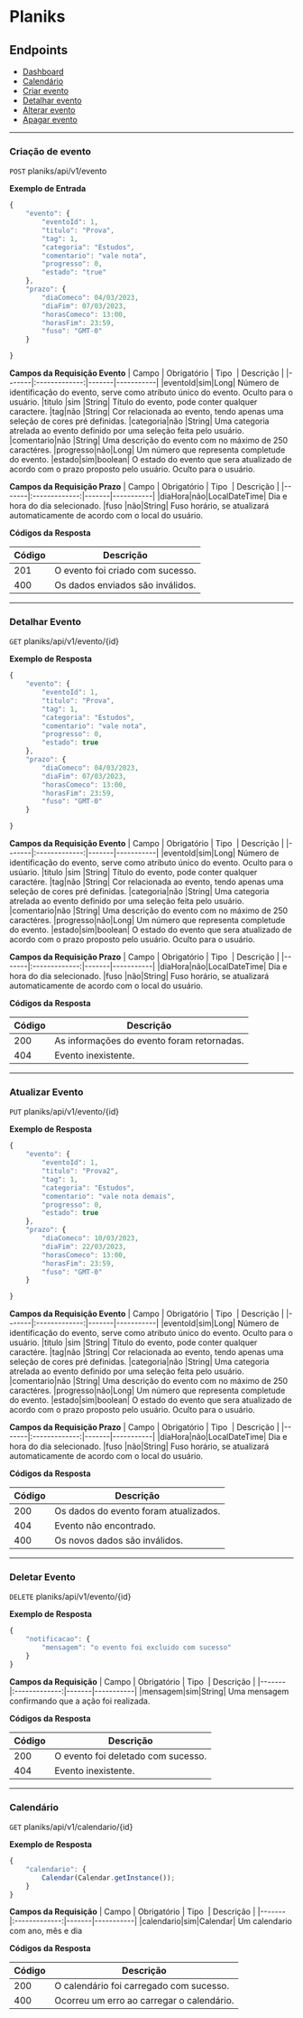 # Planiks
## Endpoints 
- [Dashboard](#dashboard)
- [Calendário](#calendário)
- [Criar evento](#criação-de-evento)
- [Detalhar evento](#detalhar-evento)
- [Alterar evento](#atualizar-evento)
- [Apagar evento](#deletar-evento)

---

<!-- POST - CRIAR -->
### Criação de evento

`POST` planiks/api/v1/evento

**Exemplo de Entrada** 
```js
{
    "evento": {
        "eventoId": 1,
        "titulo": "Prova",
        "tag": 1,
        "categoria": "Estudos",
        "comentario": "vale nota",
        "progresso": 0,
        "estado": "true"
    },
    "prazo": {
        "diaComeco": 04/03/2023,
        "diaFim": 07/03/2023,
        "horasComeco": 13:00,
        "horasFim": 23:59,
        "fuso": "GMT-0"
    }

}
```

**Campos da Requisição Evento**
| Campo | Obrigatório | Tipo  | Descrição |
|-------|:-------------:|-------|-----------|
|eventoId|sim|Long| Número de identificação do evento, serve como atributo único do evento. Oculto para o usuário.
|titulo |sim            |String| Título do evento, pode conter qualquer caractere.
|tag|não |String| Cor relacionada ao evento, tendo apenas uma seleção de cores pré definidas.
|categoria|não          |String| Uma categoria atrelada ao evento definido por uma seleção feita pelo usuário.
|comentario|não         |String| Uma descrição do evento com no máximo de 250 caractéres.
|progresso|não|Long| Um número que representa completude do evento.
|estado|sim|boolean| O estado do evento que sera atualizado de acordo com o prazo proposto pelo usuário. Oculto para o usuário.

**Campos da Requisição Prazo**
| Campo | Obrigatório | Tipo  | Descrição |
|-------|:-------------:|-------|-----------|
|diaHora|não|LocalDateTime| Dia e hora do dia selecionado.
|fuso   |não|String| Fuso horário, se atualizará automaticamente de acordo com o local do usuário.

**Códigos da Resposta**

|Código|Descrição
|-|-
201 | O evento foi criado com sucesso.
400 | Os dados enviados são inválidos.

---

<!-- GET - LISTAR/MOSTRAR -->
### Detalhar Evento

`GET` planiks/api/v1/evento/{id}

**Exemplo de Resposta** 
```js
{
    "evento": {
        "eventoId": 1,
        "titulo": "Prova",
        "tag": 1,
        "categoria": "Estudos",
        "comentario": "vale nota",
        "progresso": 0,
        "estado": true
    },
    "prazo": {
        "diaComeco": 04/03/2023,
        "diaFim": 07/03/2023,
        "horasComeco": 13:00,
        "horasFim": 23:59,
        "fuso": "GMT-0"
    }

}
```

**Campos da Requisição Evento**
| Campo | Obrigatório | Tipo  | Descrição |
|-------|:-------------:|-------|-----------|
|eventoId|sim|Long| Número de identificação do evento, serve como atributo único do evento. Oculto para o usúario.
|titulo |sim            |String| Título do evento, pode conter qualquer caractére.
|tag|não |String| Cor relacionada ao evento, tendo apenas uma seleção de cores pré definidas.
|categoria|não          |String| Uma categoria atrelada ao evento definido por uma seleção feita pelo usuário.
|comentario|não         |String| Uma descrição do evento com no máximo de 250 caractéres.
|progresso|não|Long| Um número que representa completude do evento.
|estado|sim|boolean| O estado do evento que sera atualizado de acordo com o prazo proposto pelo usuário. Oculto para o usuário.

**Campos da Requisição Prazo**
| Campo | Obrigatório | Tipo  | Descrição |
|-------|:-------------:|-------|-----------|
|diaHora|não|LocalDateTime| Dia e hora do dia selecionado.
|fuso   |não|String| Fuso horário, se atualizará automaticamente de acordo com o local do usuário.

**Códigos da Resposta**

|Código|Descrição
|-|-
200 | As informações do evento foram retornadas.
404 | Evento inexistente.

---

<!-- PUT - ATUALIZAR -->
### Atualizar Evento

`PUT` planiks/api/v1/evento/{id}

**Exemplo de Resposta** 
```js
{
    "evento": {
        "eventoId": 1,
        "titulo": "Prova2",
        "tag": 1,
        "categoria": "Estudos",
        "comentario": "vale nota demais",
        "progresso": 0,
        "estado": true
    },
    "prazo": {
        "diaComeco": 10/03/2023,
        "diaFim": 22/03/2023,
        "horasComeco": 13:00,
        "horasFim": 23:59,
        "fuso": "GMT-0"
    }

}
```

**Campos da Requisição Evento**
| Campo | Obrigatório | Tipo  | Descrição |
|-------|:-------------:|-------|-----------|
|eventoId|sim|Long| Número de identificação do evento, serve como atributo único do evento. Oculto para o usuário.
|titulo |sim            |String| Título do evento, pode conter qualquer caractére.
|tag|não |String| Cor relacionada ao evento, tendo apenas uma seleção de cores pré definidas.
|categoria|não          |String| Uma categoria atrelada ao evento definido por uma seleção feita pelo usuário.
|comentario|não         |String| Uma descrição do evento com no máximo de 250 caractéres.
|progresso|não|Long| Um número que representa completude do evento.
|estado|sim|boolean| O estado do evento que sera atualizado de acordo com o prazo proposto pelo usuário. Oculto para o usuário.

**Campos da Requisição Prazo**
| Campo | Obrigatório | Tipo  | Descrição |
|-------|:-------------:|-------|-----------|
|diaHora|não|LocalDateTime| Dia e hora do dia selecionado.
|fuso   |não|String| Fuso horário, se atualizará automaticamente de acordo com o local do usuário.

**Códigos da Resposta**

|Código|Descrição
|-|-
200 | Os dados do evento foram atualizados.
404 | Evento não encontrado.
400 | Os novos dados são inválidos.

---

<!-- DELETE - DELETAR -->
### Deletar Evento

`DELETE` planiks/api/v1/evento/{id}

**Exemplo de Resposta** 
```js
{
    "notificacao": {
        "mensagem": "o evento foi excluido com sucesso"
    }
}
```

**Campos da Requisição**
| Campo | Obrigatório | Tipo  | Descrição |
|-------|:-------------:|-------|-----------|
|mensagem|sim|String| Uma mensagem confirmando que a ação foi realizada.

**Códigos da Resposta**

|Código|Descrição
|-|-
200 | O evento foi deletado com sucesso.
404 | Evento inexistente.

---

<!-- Calendário -->
### Calendário

`GET` planiks/api/v1/calendario/{id}

**Exemplo de Resposta** 
```js
{
    "calendario": {
        Calendar(Calendar.getInstance());
    }
}
```

**Campos da Requisição**
| Campo | Obrigatório | Tipo  | Descrição |
|-------|:-------------:|-------|-----------|
|calendario|sim|Calendar| Um calendario com ano, mês e dia
 
**Códigos da Resposta**

|Código|Descrição
|-|-
200 | O calendário foi carregado com sucesso.
400 | Ocorreu um erro ao carregar o calendário.
